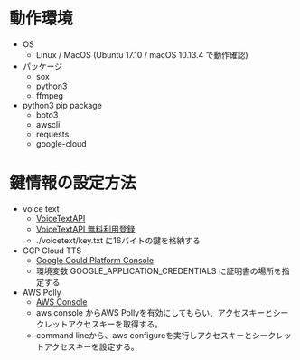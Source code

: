 # 動作環境
- OS
    - Linux / MacOS (Ubuntu 17.10 / macOS 10.13.4 で動作確認)
- パッケージ
    - sox
    - python3
    - ffmpeg
- python3 pip package
    - boto3
    - awscli
    - requests
    - google-cloud

# 鍵情報の設定方法
- voice text
    - [VoiceTextAPI](https://cloud.voicetext.jp/webapi)
    - [VoiceTextAPI 無料利用登録](https://cloud.voicetext.jp/webapi/api_keys/new)
    - ./voicetext/key.txt に16バイトの鍵を格納する
- GCP Cloud TTS
    - [Google Could Platform Console](https://console.cloud.google.com/home)
    - 環境変数 GOOGLE_APPLICATION_CREDENTIALS に証明書の場所を指定する
- AWS Polly
    - [AWS Console](https://console.aws.amazon.com/?nc2=h_m_mc)
    - aws console からAWS Pollyを有効にしてもらい、アクセスキーとシークレットアクセスキーを取得する。
    - command lineから、aws configureを実行しアクセスキーとシークレットアクセスキーを設定する。



